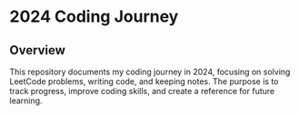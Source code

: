 # 2024 Coding Journey

## Overview

This repository documents my coding journey in 2024, focusing on solving LeetCode problems, writing code, and keeping notes. The purpose is to track progress, improve coding skills, and create a reference for future learning.

